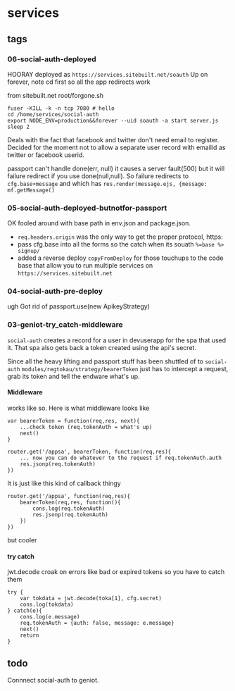 # services
## tags
### 06-social-auth-deployed
HOORAY deployed as `https://services.sitebuilt.net/soauth` Up on forever, note cd first so all the app redirects work

from sitebuilt.net root/forgone.sh

    fuser -KILL -k -n tcp 7080 # hello
    cd /home/services/social-auth
    export NODE_ENV=production&&forever --uid soauth -a start server.js
    sleep 2

Deals with the fact that facebook and twitter don't need email to register. Decided for the moment not to allow a separate user record with emailid as twitter or facebook userid.

passport can't handle done(err, null) it causes a server fault(500) but it will failure redirect if you use done(null,null). So failure redirects to `cfg.base+message` and which has `res.render(message.ejs, {message: mf.getMessage()` 


### 05-social-auth-deployed-butnotfor-passport
OK fooled around with base path in env.json and package.json. 

* `req.headers.origin` was the only way to get the proper protocol, https:
* pass cfg.base into all the forms so the catch when its souath `%=base %>
signup/`
* added a reverse deploy `copyFromDeploy` for those touchups to the code base that allow you to run multiple services on `https://services.sitebuilt.net`

### 04-social-auth-pre-deploy
ugh
Got rid of passport.use(new ApikeyStrategy)

### 03-geniot-try_catch-middleware
`social-auth` creates a record for a user in devuserapp for the spa that used it. That spa also gets back a token created using the api's secret. 

Since all the heavy lifting and passport stuff has been shuttled of to `social-auth` `modules/regtokau/strategy/bearerToken` just has to intercept a request, grab its token and tell the endware what's up.

#### Middleware 
works like so. Here is what middleware looks like 

    var bearerToken = function(req,res, next){
        ...check token (req.tokenAuth = what's up)
        next()
    }

    router.get('/appsa', bearerToken, function(req,res){
        ... now you can do whatever to the request if req.tokenAuth.auth
        res.jsonp(req.tokenAuth)
    })

It is just like this kind of callback thingy

    router.get('/appsa', function(req,res){
        bearerToken(req,res, function(){
            cons.log(req.tokenAuth)
            res.jsonp(req.tokenAuth)
        })
    })

but cooler

#### try catch
jwt.decode croak on errors like bad or expired tokens so you have to catch them

    try { 
        var tokdata = jwt.decode(toka[1], cfg.secret)
        cons.log(tokdata)
    } catch(e){
        cons.log(e.message)
        req.tokenAuth = {auth: false, message: e.message}
        next()
        return
    } 

## todo
Connnect social-auth to geniot. 